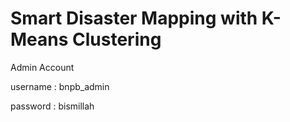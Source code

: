 # Smart Disaster Mapping with K-Means Clustering

Admin Account

username : bnpb_admin

password : bismillah

